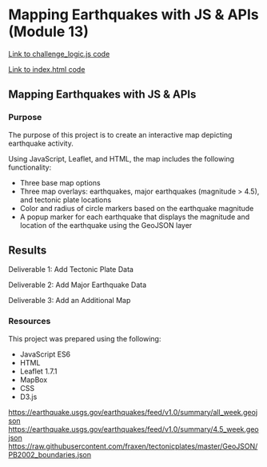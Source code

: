 #  Mapping Earthquakes with JS & APIs (Module 13)

[Link to challenge_logic.js code](Earthquake_Challenge/Static/js/challenge_logic.js)

[Link to index.html code](Earthquake_Challenge/index.html)

## Mapping Earthquakes with JS & APIs 

### Purpose
The purpose of this project is to create an interactive map depicting earthquake activity.

Using JavaScript, Leaflet, and HTML, the map includes the following functionality:
* Three base map options
* Three map overlays: earthquakes, major earthquakes (magnitude > 4.5), and tectonic plate locations
* Color and radius of circle markers based on the earthquake magnitude
* A popup marker for each earthquake that displays the magnitude and location of the earthquake using the GeoJSON layer

## Results

Deliverable 1: Add Tectonic Plate Data

Deliverable 2: Add Major Earthquake Data 

Deliverable 3: Add an Additional Map

### Resources

This project was prepared using the following:
* JavaScript ES6
* HTML
* Leaflet 1.7.1
* MapBox
* CSS
* D3.js

https://earthquake.usgs.gov/earthquakes/feed/v1.0/summary/all_week.geojson
https://earthquake.usgs.gov/earthquakes/feed/v1.0/summary/4.5_week.geojson
https://raw.githubusercontent.com/fraxen/tectonicplates/master/GeoJSON/PB2002_boundaries.json
